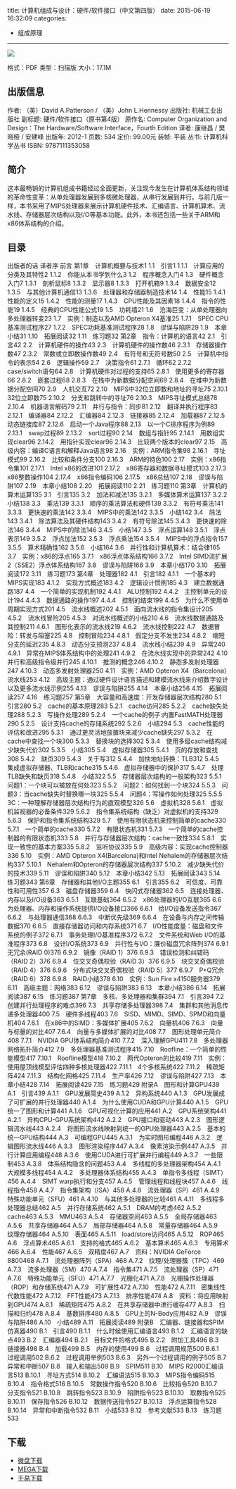 title: 计算机组成与设计：硬件/软件接口（中文第四版）
date: 2015-06-19 16:32:09
categories:
  - 组成原理
---

![](http://img3.douban.com/lpic/s7045062.jpg)

格式：PDF
类型：扫描版
大小：17.1M

<!--more-->

## 出版信息 ##

作者: （美）David A.Patterson / （美）John L.Hennessy 
出版社: 机械工业出版社
副标题: 硬件/软件接口（原书第4版）
原作名: Computer Organization and Design：The Hardware/Software Interface，Fourth Edition
译者: 康继昌 / 樊晓桠 / 安建峰 
出版年: 2012-1
页数: 534
定价: 99.00元
装帧: 平装
丛书: 计算机科学丛书
ISBN: 9787111353058

## 简介 ##

这本最畅销的计算机组成书籍经过全面更新，关注现今发生在计算机体系结构领域的革命性变革：从单处理器发展到多核微处理器，从串行发展到并行。与前几版一样，本书采用了MIPS处理器来展示计算机硬件技术、汇编语言、计算机算术、流水线、存储器层次结构以及I/O等基本功能。此外，本书还包括一些关于ARM和x86体系结构的介绍。

## 目录 ##

出版者的话
译者序
前言
第1章　计算机概要与技术1
1.1　引言1
1.1.1　计算应用的分类及其特性2
1.1.2　你能从本书学到什么3
1.2　程序概念入门4
1.3　硬件概念入门7
1.3.1　剖析鼠标8
1.3.2　显示器8
1.3.3　打开机箱9
1.3.4　数据安全12
1.3.5　与其他计算机通信13
1.3.6　处理器和存储器制造技术14
1.4　性能15
1.4.1　性能的定义15
1.4.2　性能的测量17
1.4.3　CPU性能及其因素18
1.4.4　指令的性能19
1.4.5　经典的CPU性能公式19
1.5　功耗墙21
1.6　沧海巨变：从单处理器向多处理器转变23
1.7　实例：制造以及AMD Opteron X4基准25
1.7.1　SPEC CPU基准测试程序27
1.7.2　SPEC功耗基准测试程序28
1.8　谬误与陷阱29
1.9　本章小结31
1.10　拓展阅读32
1.11　练习题32
第2章　指令：计算机的语言42
2.1　引言42
2.2　计算机硬件的操作43
2.3　计算机硬件的操作数46
2.3.1　存储器操作数47
2.3.2　常数或立即数操作数49
2.4　有符号和无符号数50
2.5　计算机中指令的表示54
2.6　逻辑操作59
2.7　决策指令61
2.7.1　循环62
2.7.2　case/switch语句64
2.8　计算机硬件对过程的支持65
2.8.1　使用更多的寄存器66
2.8.2　嵌套过程68
2.8.3　在栈中为新数据分配空间69
2.8.4　在堆中为新数据分配空间70
2.9　人机交互72
2.10　MIPS中32位立即数和地址的寻址75
2.10.1　32位立即数75
2.10.2　分支和跳转中的寻址76
2.10.3　MIPS寻址模式总结78
2.10.4　机器语言解码79
2.11　并行与指令：同步81
2.12　翻译并执行程序83
2.12.1　编译器84
2.12.2　汇编器84
2.12.3　链接器85
2.12.4　加载器87
2.12.5　动态链接库87
2.12.6　启动一个Java程序88
2.13　以一个C排序程序为例89
2.13.1　swap过程89
2.13.2　sort过程90
2.14　数组与指针95
2.14.1　用数组实现clear96
2.14.2　用指针实现clear96
2.14.3　比较两个版本的clear97
2.15　高级内容：编译C语言和解释Java语言98
2.16　实例：ARM指令集98
2.16.1　寻址模式99
2.16.2　比较和条件分支100
2.16.3　ARM的特色100
2.17　实例：x86指令集101
2.17.1　Intel x86的改进101
2.17.2　x86寄存器和数据寻址模式103
2.17.3　x86整数操作104
2.17.4　x86指令编码106
2.17.5　x86总结107
2.18　谬误与陷阱107
2.19　本章小结108
2.20　拓展阅读110
2.21　练习题110
第3章　计算机的算术运算135
3.1　引言135
3.2　加法和减法135
3.2.1　多媒体算术运算137
3.2.2　小结138
3.3　乘法139
3.3.1　顺序的乘法算法和硬件139
3.3.2　有符号乘法141
3.3.3　更快速的乘法142
3.3.4　MIPS中的乘法142
3.3.5　小结142
3.4　除法143
3.4.1　除法算法及其硬件结构143
3.4.2　有符号除法145
3.4.3　更快速的除法146
3.4.4　MIPS中的除法146
3.4.5　小结147
3.5　浮点运算148
3.5.1　浮点表示149
3.5.2　浮点加法152
3.5.3　浮点乘法154
3.5.4　MIPS中的浮点指令157
3.5.5　算术精确性162
3.5.6　小结164
3.6　并行性和计算机算术：结合律165
3.7　实例：x86的浮点165
3.7.1　x86浮点体系结构166
3.7.2　Intel SIMD流扩展2（SSE2）浮点体系结构167
3.8　谬误与陷阱168
3.9　本章小结170
3.10　拓展阅读172
3.11　练习题173
第4章　处理器182
4.1　引言182
4.1.1　一个基本的MIPS实现183
4.1.2　实现方式概述183
4.2　逻辑设计惯例185
4.3　建立数据通路187
4.4　一个简单的实现机制192
4.4.1　ALU控制192
4.4.2　主控制单元的设计194
4.4.3　数据通路的操作197
4.4.4　控制的结束199
4.4.5　为什么不使用单周期实现方式201
4.5　流水线概述202
4.5.1　面向流水线的指令集设计205
4.5.2　流水线冒险205
4.5.3　对流水线概述的小结210
4.6　流水线数据通路及其控制211
4.6.1　图形化表示的流水线219
4.6.2　流水线控制222
4.7　数据冒险：转发与阻塞225
4.8　控制冒险234
4.8.1　假定分支不发生234
4.8.2　缩短分支的延迟235
4.8.3　动态分支预测237
4.8.4　流水线小结239
4.9　异常240
4.9.1　异常在MIPS体系结构中的处理241
4.9.2　在流水线实现中的异常242
4.10　并行和高级指令级并行245
4.10.1　推测的概念246
4.10.2　静态多发射处理器247
4.10.3　动态多发射处理器250
4.11　实例：AMD Opteron X4（Barcelona）流水线253
4.12　高级主题：通过硬件设计语言描述和建模流水线来介绍数字设计以及更多流水线示例255
4.13　谬误与陷阱255
4.14　本章小结256
4.15　拓展阅读257
4.16　练习题257
第5章　大容量和高速度：开发存储器层次结构280
5.1　引言280
5.2　cache的基本原理283
5.2.1　cache访问285
5.2.2　cache缺失处理288
5.2.3　写操作处理289
5.2.4　一个cache的例子:内置FastMATH处理器290
5.2.5　设计支持cache的存储系统292
5.2.6　小结294
5.3　cache性能的评估和改进295
5.3.1　通过更灵活地放置块来减少cache缺失297
5.3.2　在cache中查找一个块300
5.3.3　替换块的选择302
5.3.4　使用多级cache结构减少缺失代价302
5.3.5　小结305
5.4　虚拟存储器305
5.4.1　页的存放和查找308
5.4.2　缺页309
5.4.3　关于写312
5.4.4　加快地址转换：TLB312
5.4.5　集成虚拟存储器、TLB和cache315
5.4.6　虚拟存储器中的保护317
5.4.7　处理TLB缺失和缺页318
5.4.8　小结322
5.5　存储器层次结构的一般架构323
5.5.1　问题1：一个块可以被放在何处323
5.5.2　问题2：如何找到一个块324
5.5.3　问题3：当cache缺失时替换哪一块325
5.5.4　问题4：写操作如何处理325
5.5.5　3C：一种理解存储器层次结构行为的直观模型326
5.6　虚拟机328
5.6.1　虚拟机监视器的必备条件329
5.6.2　指令集系统结构（缺乏）对虚拟机的支持329
5.6.3　保护和指令集系统结构329
5.7　使用有限状态机来控制简单的cache330
5.7.1　一个简单的cache330
5.7.2　有限状态机331
5.7.3　一个简单的cache控制器的有限状态机333
5.8　并行与存储器层次结构：cache一致性334
5.8.1　实现一致性的基本方案335
5.8.2　监听协议335
5.9　高级内容：实现cache控制器336
5.10　实例：AMD Opteron X4(Barcelona)和Intel Nehalem的存储器层次结构337
5.10.1　Nehalem和Opteron的存储器层次结构337
5.10.2　减少缺失代价的技术339
5.11　谬误和陷阱340
5.12　本章小结342
5.13　拓展阅读343
5.14　练习题343
第6章　存储器和其他I/O主题355
6.1　引言355
6.2　可信度、可靠性和可用性357
6.3　磁盘存储器359
6.4　快闪式存储器362
6.5　连接处理器、内存以及I/O设备363
6.5.1　互联基础364
6.5.2　x86处理器的I/O互联365
6.6　为处理器、内存和操作系统提供I/O设备接口366
6.6.1　给I/O设备发送指令367
6.6.2　与处理器通信368
6.6.3　中断优先级369
6.6.4　在设备与内存之间传输数据370
6.6.5　直接存储器访问和内存系统371
6.7　I/O性能度量：磁盘和文件系统的例子372
6.7.1　事务处理I/O基准程序372
6.7.2　文件系统和Web I/O的基准程序373
6.8　设计I/O系统373
6.9　并行性与I/O：廉价磁盘冗余阵列374
6.9.1　无冗余(RAID 0)376
6.9.2　镜像（RAID 1）376
6.9.3　错误检测和纠错码（RAID 2）376
6.9.4　位交叉奇偶校验（RAID 3）376
6.9.5　块交叉奇偶校验（RAID 4）376
6.9.6　分布式块交叉奇偶校验（RAID 5）377
6.9.7　P+Q冗余（RAID 6）378
6.9.8　RAID小结378
6.10　实例：Sun Fire x4150服务器379
6.11　高级主题：网络383
6.12　谬误与陷阱383
6.13　本章小结386
6.14　拓展阅读387
6.15　练习题387
第7章　多核、多处理器和集群394
7.1　引言394
7.2　创建并行处理程序的难点396
7.3　共享存储多处理器398
7.4　集群和其他消息传递多处理器400
7.5　硬件多线程403
7.6　SISD、MIMD、SIMD、SPMD和向量机404
7.6.1　在x86中的SIMD：多媒体扩展405
7.6.2　向量机406
7.6.3　向量与标量的对比407
7.6.4　向量与多媒体扩展的对比408
7.7　图形处理单元简介408
7.7.1　NVIDIA GPU体系结构简介410
7.7.2　深入理解GPU411
7.8　多处理器网络拓扑简介412
7.9　多处理器基准测试程序415
7.10　Roofline：一个简单的性能模型417
7.10.1　Roofline模型418
7.10.2　两代Opteron的比较419
7.11　实例：使用屋顶线模型评估四种多核处理器422
7.11.1　4个多核系统422
7.11.2　稀疏矩阵424
7.11.3　结构化网格425
7.11.4　生产率426
7.12　谬误与陷阱427
7.13　本章小结428
7.14　拓展阅读429
7.15　练习题429
附录A　图形和计算GPU439
A.1　引言439
A.1.1　GPU发展简史439
A.1.2　异构系统440
A.1.3　GPU发展成了可扩展的并行处理器440
A.1.4　为什么使用CUDA和GPU计算440
A.1.5　GPU统一了图形和计算441
A.1.6　GPU可视化计算的应用441
A.2　GPU系统架构441
A.2.1　异构CPU-GPU系统架构442
A.2.2　GPU接口和驱动443
A.2.3　图形逻辑流水线443
A.2.4　将图形流水线映射到统一的GPU处理器443
A.2.5　基本的统一GPU结构444
A.3　可编程GPU445
A.3.1　为实时图形编程446
A.3.2　逻辑图形流水线446
A.3.3　图形渲染程序447
A.3.4　像素渲染示例447
A.3.5　并行计算应用编程448
A.3.6　使用CUDA进行可扩展并行编程449
A.3.7　一些限制453
A.3.8　体系结构隐含的问题453
A.4　多线程的多处理器架构454
A.4.1　大规模多线程454
A.4.2　多处理器体系结构455
A.4.3　单指令多线程（SIMT）456
A.4.4　SIMT warp执行和分支457
A.4.5　管理线程和线程块457
A.4.6　线程指令458
A.4.7　指令集架构（ISA）458
A.4.8　流处理器（SP）461
A.4.9　特殊功能单元（SFU）461
A.4.10　与其他多处理器的比较461
A.4.11　多线程多处理器总结462
A.5　并行存储系统462
A.5.1　DRAM的考虑462
A.5.2　cache463
A.5.3　MMU463
A.5.4　存储器空间463
A.5.5　全局存储器463
A.5.6　共享存储器464
A.5.7　局部存储器464
A.5.8　常量存储器464
A.5.9　纹理存储器464
A.5.10　表面465
A.5.11　load/store访问465
A.5.12　ROP465
A.6　浮点算术465
A.6.1　支持的格式465
A.6.2　基本算术465
A.6.3　专用算术466
A.6.4　性能467
A.6.5　双精度467
A.7　资料：NVIDIA GeForce 8800468
A.7.1　流处理器阵列（SPA）468
A.7.2　纹理/处理器簇（TPC）469
A.7.3　流多处理器（SM）470
A.7.4　指令集471
A.7.5　流处理器（SP）471
A.7.6　特殊功能单元（SFU）471
A.7.7　光栅化471
A.7.8　光栅操作处理器（ROP）和存储系统471
A.7.9　可扩展性472
A.7.10　性能472
A.7.11　密集线性代数性能472
A.7.12　FFT性能473
A.7.13　排序性能474
A.8　资料：将应用映射到GPU474
A.8.1　稀疏矩阵475
A.8.2　在共享存储器中进行缓存477
A.8.3　扫描和归约478
A.8.4　基数排序480
A.8.5　GPU上的N-Body应用482
A.9　谬误与陷阱486
A.10　小结489
A.11　拓展阅读489
附录B　汇编器、链接器和SPIM仿真器490
B.1　引言490
B.1.1　什么时候使用汇编语言493
B.1.2　汇编语言的缺点493
B.2　汇编器494
B.2.1　目标文件的格式495
B.2.2　附加工具496
B.3　链接器498
B.4　加载499
B.5　内存的使用499
B.6　过程调用规范500
B.6.1　过程调用502
B.6.2　过程调用举例503
B.6.3　另外一个过程调用的例子505
B.7　异常和中断507
B.8　输入和输出509
B.9　SPIM511
B.10　MIPS R2000汇编语言513
B.10.1　寻址方式514
B.10.2　汇编语法515
B.10.3　MIPS指令编码515
B.10.4　指令格式516
B.10.5　常数操作指令520
B.10.6　比较指令520
B.10.7　分支指令521
B.10.8　跳转指令523
B.10.9　陷阱指令523
B.10.10　取数指令525
B.10.11　保存指令526
B.10.12　数据传送指令527
B.10.13　浮点运算指令528
B.10.14　异常和中断指令532
B.11　小结533
B.12　参考文献533
B.13　练习题533

## 下载 ##

+ [微盘下载](http://vdisk.weibo.com/s/aADaW4YRE_Gma)
+ [MEGA下载](https://mega.co.nz/#!HM02CCDL!1rTW-qVZ5loaHoHpGgI2F7ctU43nWKmC62z8j0Tf_Kk)
+ [千易下载](http://1000eb.com/1ggga)
